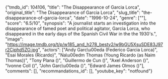 {"tmdb_id": 104106, "title": "The Disappearance of Garcia Lorca", "original_title": "The Disappearance of Garcia Lorca", "slug_title": "the-disappearance-of-garcia-lorca", "date": "1996-10-24", "genre": [""], "score": "6.5/10", "synopsis": "A journalist starts an investigation into the disappearance of famed poet and political agitator, Garcia Lorca, who disappeared in the early days of the Spanish Civil War in the the 1930's.", "image": "https://image.tmdb.org/t/p/w185_and_h278_bestv2/w9bGU5XsuSDE83J97r2Ciphd5ZO.jpg", "actors": ["Andy Garc\u00eda (Federico Garcia Lorca)", "Esai Morales (Ricardo)", "Na\u00edm Thomas (Young Ricardo (as Naim Thomas))", "Tony Plana ()", "Guillermo de Cun ()", "Axel Anderson ()", "Ivonne Coll ()", "John Garc\u00eda ()", "Edward James Olmos ()"], "comments": [], "recommandations_id": [], "youtube_key": "notfound"}